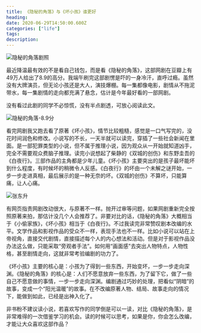 ```yaml
---
title: 《隐秘的角落》与《坏小孩》谁更好
heading: 
date: 2020-06-29T14:50:00.600Z
categories: ["life"]
tags: 
description:  
---
```


![隐秘的角落剧照](https://gitee.com/smile365/blogimg/raw/master/sxy91/1593608865165.png)

最近降温最有效的不是看自己钱包，而是看《隐秘的角落》，这部网剧在豆瓣上有49万人给出了8.9的高分。我端午刷完这部剧愣是吓的一身冷汗，直呼过瘾。虽然没有大牌演员，但无论小孩还是大人，演技爆棚。每一集都像电影，剧情从不拖泥带水，每一集剧情的走向都充满了悬念，估计是今年最好看的一部网剧。

没有看过此剧的同学不必惊慌，没有半点剧透，可放心阅读此文。

![隐秘的角落-8.9分](https://gitee.com/smile365/blogimg/raw/master/sxy91/1593608819145.png)

看完网剧我又跑去看了原著《坏小孩》，情节比较粗糙，感觉是一口气写完的，没花时间润色和修改。小说写的不长，一天半就可以读完，穿插了一些社会新闻在里面。是一部犯罪类型的小说，但不属于推理小说，因为观众从一开始就知道凶手，完全不需要观众费脑子推理。读完小说想起了柴静的《双城的创伤》和东野圭吾的《白夜行》。三部作品的主角都是少年儿童。《坏小孩》主要突出的是孩子最坏能坏到什么程度，有时候坏的稍微令人反感。《白夜行》的坏由一个未解之谜开始，一步一步走进真相，最后展示的是一种无奈的坏。《双城的创伤》不算坏，只能算痛，让人心痛。

![张东升](https://gitee.com/smile365/blogimg/raw/master/sxy91/1593609460240.png)

有网页指责网剧改动很大，与原著不一样。抛开过审等问题，如果网剧重新完全按照原著来拍，那估计没几个人会推荐了。非要对比的话，《隐秘的角落》大概相当于《小偷家族》，《坏小孩》相当于《白夜行》。不过我读完非常赞叹剧本改编的水平。文学作品和影视作品的受众不一样，表现手法也不一样。比如小说可以站在上帝视角，直接交代剧情，直接描述每个人的内心想法和活动。但是对于影视作品没办法这么做，只能采取“旁观者手法”。如何用“画面感”去突出人物特点，人物性格，甚至剧情走向，这就非常考验编剧的功力了。

《坏小孩》主要的核心是：小孩为了得到一些东西，开始变坏，一步一步走向深渊。《隐秘的角落》的核心是：人们不愿意放弃一些东西，为了留下它，做了一些自己不愿意做的事情，一步一步走向深渊。编剧通过巧妙的处理，把看似“阴暗”的故事，变成一个“阳光温暖”的故事。在不改编原著人物、结局、故事走向的情况下，能做到如此，已经是出神入化了。

非书粉不建议读小说，若喜欢写作的同学倒是可以一读，对比《隐秘的角落》，是非常难得的一次借鉴学习的机会。读的时候可以思考，如果是你，你会怎么改编，才能让大众喜欢这部作品？


